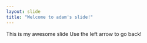 ```yaml
---
layout: slide
title: "Welcome to adam's slide!"
---
```

This is my awesome slide
Use the left arrow to go back!